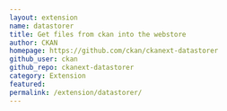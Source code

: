 ```yaml
---
layout: extension
name: datastorer
title: Get files from ckan into the webstore
author: CKAN
homepage: https://github.com/ckan/ckanext-datastorer
github_user: ckan
github_repo: ckanext-datastorer
category: Extension
featured: 
permalink: /extension/datastorer/
---
```



<Error getting README>
